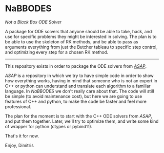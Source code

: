 # NaBBODES
*Not a Black Box ODE Solver*

A package for ODE solvers that anyone should be able to take, hack, and use for specific problems they might be interested in solving. The plan is to be able to use the skeleton of RK methods, and be able to pass as arguments everything from just the Butcher tableau to specific step control, and optimizing every step for a chosen RK method. 


---
This repository exists in order to package the ODE solvers from [*ASAP*](https://dkaramit.github.io/ASAP/).

*ASAP* is a repository in which we try to have simple code in order to show how everything works, having in mind that someone who is not an expert in C++ or python can understand and translate each algorithm to a familiar language. In *NaBBODES* we don't really care about that. The code will still be simple (to avoid maintenance cost), but here we are going to use features of C++ and python, to make the code be faster and feel more professional.   

The plan for the moment is to start with the C++ ODE solvers from *ASAP*, and put them together. Later, we'll try to optimize them, and write some kind of wrapper for python (ctypes or pybind11).


That's it for now.

Enjoy,
Dimitris
